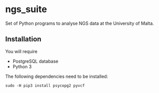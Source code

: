 # ngs_suite
Set of Python programs to analyse NGS data at the University of Malta.

## Installation

You will require

* PostgreSQL database
* Python 3

The following dependencies need to be installed:

```
sudo -H pip3 install psycopg2 pyvcf
```
